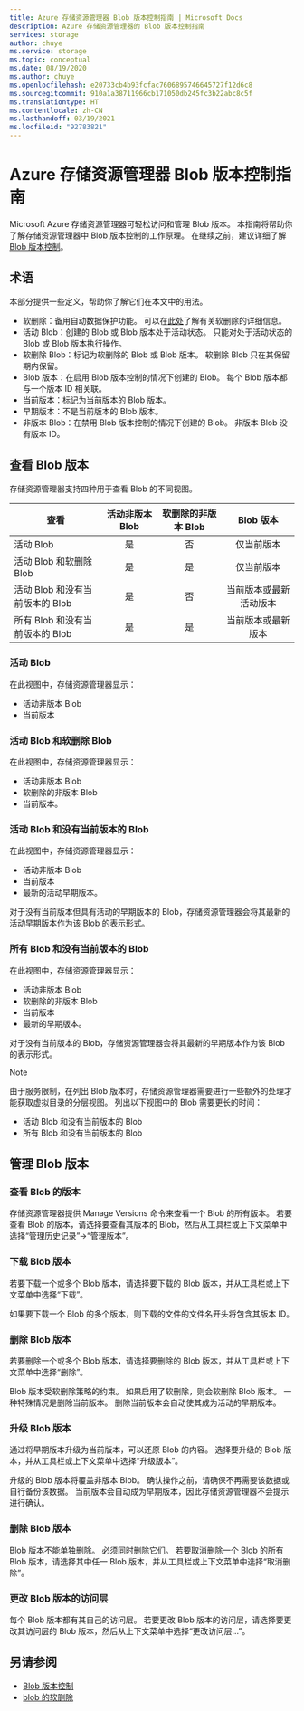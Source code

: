 ```yaml
---
title: Azure 存储资源管理器 Blob 版本控制指南 | Microsoft Docs
description: Azure 存储资源管理器的 Blob 版本控制指南
services: storage
author: chuye
ms.service: storage
ms.topic: conceptual
ms.date: 08/19/2020
ms.author: chuye
ms.openlocfilehash: e20733cb4b93fcfac7606895746645727f12d6c8
ms.sourcegitcommit: 910a1a38711966cb171050db245fc3b22abc8c5f
ms.translationtype: HT
ms.contentlocale: zh-CN
ms.lasthandoff: 03/19/2021
ms.locfileid: "92783821"
---
```

# <a name="azure-storage-explorer-blob-versioning-guide"></a>Azure 存储资源管理器 Blob 版本控制指南

Microsoft Azure 存储资源管理器可轻松访问和管理 Blob 版本。 本指南将帮助你了解存储资源管理器中 Blob 版本控制的工作原理。 在继续之前，建议详细了解 [Blob 版本控制](../blobs/versioning-overview.md)。

## <a name="terminology"></a>术语

本部分提供一些定义，帮助你了解它们在本文中的用法。

- 软删除：备用自动数据保护功能。 可以在[此处](../blobs/soft-delete-blob-overview.md)了解有关软删除的详细信息。
- 活动 Blob：创建的 Blob 或 Blob 版本处于活动状态。 只能对处于活动状态的 Blob 或 Blob 版本执行操作。
- 软删除 Blob：标记为软删除的 Blob 或 Blob 版本。 软删除 Blob 只在其保留期内保留。
- Blob 版本：在启用 Blob 版本控制的情况下创建的 Blob。 每个 Blob 版本都与一个版本 ID 相关联。
- 当前版本：标记为当前版本的 Blob 版本。
- 早期版本：不是当前版本的 Blob 版本。
- 非版本 Blob：在禁用 Blob 版本控制的情况下创建的 Blob。 非版本 Blob 没有版本 ID。

## <a name="view-blob-versions"></a>查看 Blob 版本

存储资源管理器支持四种用于查看 Blob 的不同视图。

| 查看 | 活动非版本 Blob | 软删除的非版本 Blob | Blob 版本 |
| ---- | :----------: | :-----------: | :------------------: |
| 活动 Blob | 是 | 否 | 仅当前版本 |
| 活动 Blob 和软删除 Blob | 是 | 是 | 仅当前版本 |
| 活动 Blob 和没有当前版本的 Blob | 是 | 否 | 当前版本或最新活动版本 |
| 所有 Blob 和没有当前版本的 Blob | 是 | 是 | 当前版本或最新版本 |

### <a name="active-blobs"></a>活动 Blob

在此视图中，存储资源管理器显示：

- 活动非版本 Blob
- 当前版本

### <a name="active-blobs-and-soft-deleted-blobs"></a>活动 Blob 和软删除 Blob

在此视图中，存储资源管理器显示：

- 活动非版本 Blob
- 软删除的非版本 Blob
- 当前版本。

### <a name="active-blobs-and-blobs-without-current-version"></a>活动 Blob 和没有当前版本的 Blob

在此视图中，存储资源管理器显示：

- 活动非版本 Blob
- 当前版本
- 最新的活动早期版本。 

对于没有当前版本但具有活动的早期版本的 Blob，存储资源管理器会将其最新的活动早期版本作为该 Blob 的表示形式。

### <a name="all-blobs-and-blobs-without-current-version"></a>所有 Blob 和没有当前版本的 Blob

在此视图中，存储资源管理器显示：

- 活动非版本 Blob
- 软删除的非版本 Blob
- 当前版本
- 最新的早期版本。 

对于没有当前版本的 Blob，存储资源管理器会将其最新的早期版本作为该 Blob 的表示形式。

> [!Note]
> 由于服务限制，在列出 Blob 版本时，存储资源管理器需要进行一些额外的处理才能获取虚拟目录的分层视图。 列出以下视图中的 Blob 需要更长的时间：
> 
> - 活动 Blob 和没有当前版本的 Blob
> - 所有 Blob 和没有当前版本的 Blob

## <a name="manage-blob-versions"></a>管理 Blob 版本

### <a name="view-versions-of-a-blob"></a>查看 Blob 的版本

存储资源管理器提供 Manage Versions 命令来查看一个 Blob 的所有版本。 若要查看 Blob 的版本，请选择要查看其版本的 Blob，然后从工具栏或上下文菜单中选择“管理历史记录”&rarr;“管理版本”。

### <a name="download-blob-versions"></a>下载 Blob 版本

若要下载一个或多个 Blob 版本，请选择要下载的 Blob 版本，并从工具栏或上下文菜单中选择“下载”。

如果要下载一个 Blob 的多个版本，则下载的文件的文件名开头将包含其版本 ID。

### <a name="delete-blob-versions"></a>删除 Blob 版本

若要删除一个或多个 Blob 版本，请选择要删除的 Blob 版本，并从工具栏或上下文菜单中选择“删除”。

Blob 版本受软删除策略的约束。 如果启用了软删除，则会软删除 Blob 版本。 一种特殊情况是删除当前版本。 删除当前版本会自动使其成为活动的早期版本。

### <a name="promote-blob-version"></a>升级 Blob 版本

通过将早期版本升级为当前版本，可以还原 Blob 的内容。 选择要升级的 Blob 版本，并从工具栏或上下文菜单中选择“升级版本”。

升级的 Blob 版本将覆盖非版本 Blob。 确认操作之前，请确保不再需要该数据或自行备份该数据。 当前版本会自动成为早期版本，因此存储资源管理器不会提示进行确认。

### <a name="undelete-blob-version"></a>删除 Blob 版本

Blob 版本不能单独删除。 必须同时删除它们。 若要取消删除一个 Blob 的所有 Blob 版本，请选择其中任一 Blob 版本，并从工具栏或上下文菜单中选择“取消删除”。

### <a name="change-access-tier-of-blob-versions"></a>更改 Blob 版本的访问层

每个 Blob 版本都有其自己的访问层。 若要更改 Blob 版本的访问层，请选择要更改其访问层的 Blob 版本，然后从上下文菜单中选择“更改访问层…”。

## <a name="see-also"></a>另请参阅

* [Blob 版本控制](../blobs/versioning-overview.md)
* [blob 的软删除](../blobs/soft-delete-blob-overview.md)